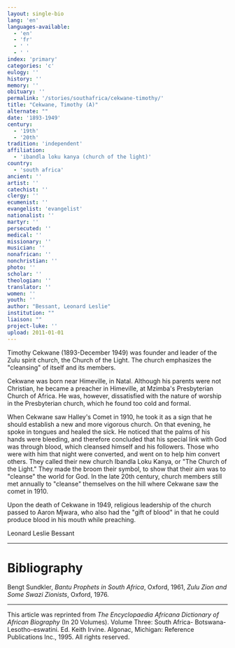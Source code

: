 ```yaml
---
layout: single-bio
lang: 'en'
languages-available:
  - 'en'
  - 'fr'
  - ' '
  - ' '
index: 'primary'
categories: 'c'
eulogy: ''
history: ''
memory: ''
obituary: ''
permalink: '/stories/southafrica/cekwane-timothy/'
title: "Cekwane, Timothy (A)"
alternate: ""
date: '1893-1949'
century:
  - '19th'
  - '20th'
tradition: 'independent'
affiliation:
  - 'ibandla loku kanya (church of the light)'
country:
  - 'south africa'
ancient: ''
artist: ''
catechist: ''
clergy: ''
ecumenist: ''
evangelist: 'evangelist'
nationalist: ''
martyr: ''
persecuted: ''
medical: ''
missionary: ''
musician: ''
nonafrican: ''
nonchristian: ''
photo: ''
scholar: ''
theologian: ''
translator: ''
women: ''
youth: ''
author: "Bessant, Leonard Leslie"
institution: ""
liaison: ""
project-luke: ''
upload: 2011-01-01
---
```




Timothy Cekwane (1893-December 1949) was founder and leader of the Zulu spirit church, the Church of the Light. The church emphasizes the "cleansing" of itself and its members.

Cekwane was born near Himeville, in Natal. Although his parents were not Christian, he became a preacher in Himeville, at Mzimba's Presbyterian Church of Africa. He was, however, dissatisfied with the nature of worship in the Presbyterian church, which he found too cold and formal.

When Cekwane saw Halley's Comet in 1910, he took it as a sign that he should establish a new and more vigorous church. On that evening, he spoke in tongues and healed the sick. He noticed that the palms of his hands were bleeding, and therefore concluded that his special link with God was through blood, which cleansed himself and his followers. Those who were with him that night were converted, and went on to help him convert others. They called their new church Ibandla Loku Kanya, or "The Church of the Light." They made the broom their symbol, to show that their aim was to "cleanse" the world for God. In the late 20th century, church members still met annually to "cleanse" themselves on the hill where Cekwane saw the comet in 1910.

Upon the death of Cekwane in 1949, religious leadership of the church passed to Aaron Mjwara, who also had the "gift of blood" in that he could produce blood in his mouth while preaching.

Leonard Leslie Bessant

---

# Bibliography

Bengt Sundkler, *Bantu Prophets in South Africa*, Oxford, 1961, *Zulu Zion and Some Swazi Zionists*, Oxford, 1976.

---

This article was reprinted from *The Encyclopaedia Africana Dictionary of African Biography* (In 20 Volumes). Volume Three: South Africa- Botswana-Lesotho-eswatini. Ed. Keith Irvine. Algonac, Michigan: Reference Publications Inc., 1995.  All rights reserved.
